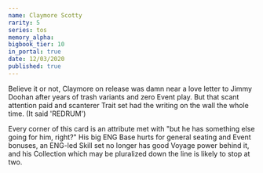 ```yaml
---
name: Claymore Scotty
rarity: 5
series: tos
memory_alpha:
bigbook_tier: 10
in_portal: true
date: 12/03/2020
published: true
---
```


Believe it or not, Claymore on release was damn near a love letter to Jimmy Doohan after years of trash variants and zero Event play. But that scant attention paid and scanterer Trait set had the writing on the wall the whole time. (It said 'REDRUM')

Every corner of this card is an attribute met with "but he has something else going for him, right?" His big ENG Base hurts for general seating and Event bonuses, an ENG-led Skill set no longer has good Voyage power behind it, and his Collection which may be pluralized down the line is likely to stop at two.
